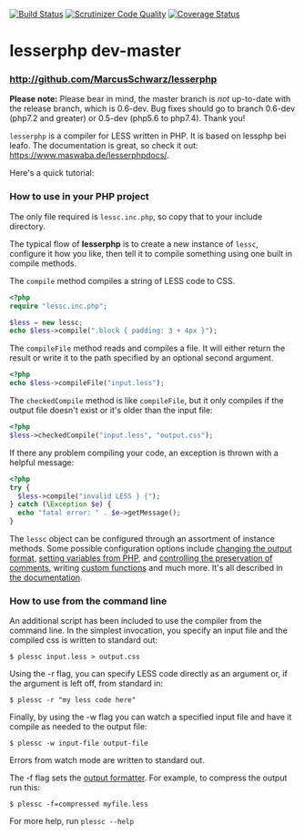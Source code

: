 [![Build Status](https://travis-ci.org/MarcusSchwarz/lesserphp.svg?branch=master)](https://travis-ci.org/MarcusSchwarz/lesserphp) [![Scrutinizer Code Quality](https://scrutinizer-ci.com/g/MarcusSchwarz/lesserphp/badges/quality-score.png?b=master)](https://scrutinizer-ci.com/g/MarcusSchwarz/lesserphp/?branch=master) [![Coverage Status](https://coveralls.io/repos/github/MarcusSchwarz/lesserphp/badge.svg?branch=master)](https://coveralls.io/github/MarcusSchwarz/lesserphp?branch=master)

# lesserphp dev-master
### <http://github.com/MarcusSchwarz/lesserphp>
**Please note:** Please bear in mind, the master branch is *not* up-to-date with the release branch, which is 0.6-dev. Bug fixes should go to branch 0.6-dev (php7.2 and greater) or 0.5-dev (php5.6 to php7.4). Thank you!

`lesserphp` is a compiler for LESS written in PHP. It is based on lessphp bei leafo.
The documentation is great,
so check it out: <https://www.maswaba.de/lesserphpdocs/>.

Here's a quick tutorial:

### How to use in your PHP project

The only file required is `lessc.inc.php`, so copy that to your include directory.

The typical flow of **lesserphp** is to create a new instance of `lessc`,
configure it how you like, then tell it to compile something using one built in
compile methods.

The `compile` method compiles a string of LESS code to CSS.

```php
<?php
require "lessc.inc.php";

$less = new lessc;
echo $less->compile(".block { padding: 3 + 4px }");
```

The `compileFile` method reads and compiles a file. It will either return the
result or write it to the path specified by an optional second argument.

```php
<?php
echo $less->compileFile("input.less");
```

The `checkedCompile` method is like `compileFile`, but it only compiles if the output
file doesn't exist or it's older than the input file:

```php
<?php
$less->checkedCompile("input.less", "output.css");
```

If there any problem compiling your code, an exception is thrown with a helpful message:

```php
<?php
try {
  $less->compile("invalid LESS } {");
} catch (\Exception $e) {
  echo "fatal error: " . $e->getMessage();
}
```

The `lessc` object can be configured through an assortment of instance methods.
Some possible configuration options include [changing the output format][1],
[setting variables from PHP][2], and [controlling the preservation of
comments][3], writing [custom functions][4] and much more. It's all described
in [the documentation][0].


 [0]: https://www.maswaba.de/lesserphpdocs/
 [1]: https://www.maswaba.de/lesserphpdocs/#output_formatting
 [2]: https://www.maswaba.de/lesserphpdocs/#setting_variables_from_php
 [3]: https://www.maswaba.de/lesserphpdocs/#preserving_comments
 [4]: https://www.maswaba.de/lesserphpdocs/#custom_functions


### How to use from the command line

An additional script has been included to use the compiler from the command
line. In the simplest invocation, you specify an input file and the compiled
css is written to standard out:

    $ plessc input.less > output.css

Using the -r flag, you can specify LESS code directly as an argument or, if
the argument is left off, from standard in:

    $ plessc -r "my less code here"

Finally, by using the -w flag you can watch a specified input file and have it
compile as needed to the output file:

    $ plessc -w input-file output-file

Errors from watch mode are written to standard out.

The -f flag sets the [output formatter][1]. For example, to compress the
output run this:

    $ plessc -f=compressed myfile.less

For more help, run `plessc --help`

